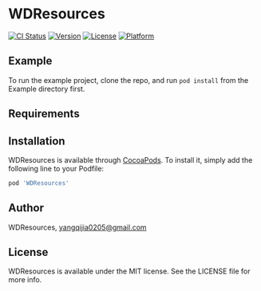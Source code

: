 # WDResources

[![CI Status](https://img.shields.io/travis/WDResources/WDResources.svg?style=flat)](https://travis-ci.org/WDResources/WDResources)
[![Version](https://img.shields.io/cocoapods/v/WDResources.svg?style=flat)](https://cocoapods.org/pods/WDResources)
[![License](https://img.shields.io/cocoapods/l/WDResources.svg?style=flat)](https://cocoapods.org/pods/WDResources)
[![Platform](https://img.shields.io/cocoapods/p/WDResources.svg?style=flat)](https://cocoapods.org/pods/WDResources)

## Example

To run the example project, clone the repo, and run `pod install` from the Example directory first.

## Requirements

## Installation

WDResources is available through [CocoaPods](https://cocoapods.org). To install
it, simply add the following line to your Podfile:

```ruby
pod 'WDResources'
```

## Author

WDResources, yangqijia0205@gmail.com

## License

WDResources is available under the MIT license. See the LICENSE file for more info.
